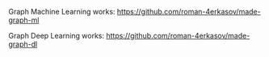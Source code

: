 Graph Machine Learning works: https://github.com/roman-4erkasov/made-graph-ml

Graph Deep Learning works: https://github.com/roman-4erkasov/made-graph-dl
